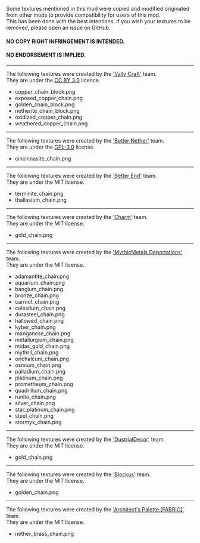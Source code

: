 Some textures mentioned in this mod were copied and modified originated from other mods to provide compatibility for users of this mod.  
This has been done with the best intentions, if you wish your textures to be removed,
please open an issue on GitHub.

#### NO COPY RIGHT INFRINGEMENT IS INTENDED.
#### NO ENDORSEMENT IS IMPLIED.

---

The following textures were created by the ['Vally Craft'](https://github.com/ValleyCraft-Dev-Team/ValleyCraft) team.  
They are under the [CC BY 3.0](ttps://creativecommons.org/licenses/by/3.0/) licence.

 - copper_chain_block.png
 - exposed_copper_chain.png
 - golden_chain_block.png
 - netherite_chain_block.png
 - oxidized_copper_chain.png
 - weathered_copper_chain.png

---

The following textures were created by the ['Better Nether'](https://github.com/paulevsGitch/BetterNether) team.  
They are under the [GPL-3.0](https://www.gnu.org/licenses/gpl-3.0.txt) license.

 - cincinnasite_chain.png

---

The following textures were created by the ['Better End'](https://github.com/paulevsGitch/BetterEnd) team.  
They are under the MIT license.

 - terminite_chain.png
 - thallasium_chain.png

---

The following textures were created by the ['Charm'](https://github.com/svenhjol/Charm) team.  
They are under the MIT license.

 - gold_chain.png

---

The following textures were created by the ['MythicMetals Deportations'](https://github.com/Noaaan/MythicMetalsDecorations) team.  
They are under the MIT license.

- adamantite_chain.png
- aquarium_chain.png
- banglum_chain.png
- bronze_chain.png
- carmot_chain.png
- celestium_chain.png
- durasteel_chain.png 
- hallowed_chain.png 
- kyber_chain.png 
- manganese_chain.png 
- metallurgium_chain.png 
- midas_gold_chain.png 
- mythril_chain.png 
- orichalcum_chain.png 
- osmium_chain.png 
- palladium_chain.png 
- platinum_chain.png 
- prometheum_chain.png 
- quadrillum_chain.png 
- runite_chain.png 
- silver_chain.png 
- star_platinum_chain.png 
- steel_chain.png 
- stormyx_chain.png

---

The following textures were created by the ['DustrialDecor'](https://github.com/Slomaxonical-907/Dustrial-Decor-Fabric) team.  
They are under the MIT license.


- gold_chain.png

---

The following textures were created by the ['Blockus'](https://github.com/Brandcraf06/Blockus) team.  
They are under the MIT license.

- golden_chain.png
---

The following textures were created by the ['Architect's Palette [FABRIC]'](https://github.com/Slomaxonical-907/Architects-Palette-Fabric) team.  
They are under the MIT license.

- nether_brass_chain.png
